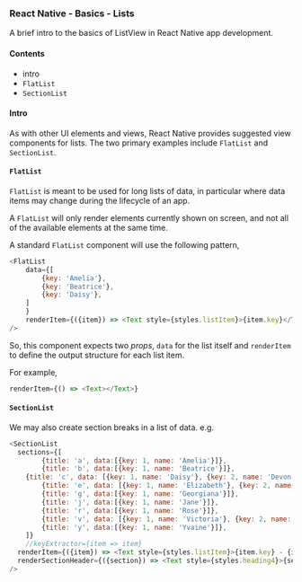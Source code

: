 ### React Native - Basics - Lists

A brief intro to the basics of ListView in React Native app development.

#### Contents
* intro
* `FlatList`
* `SectionList`

#### Intro
As with other UI elements and views, React Native provides suggested view components for lists. The two primary examples include `FlatList` and `SectionList`.


#### `FlatList`
`FlatList` is meant to be used for long lists of data, in particular where data items may change during the lifecycle of an app.

A `FlatList` will only render elements currently shown on screen, and not all of the available elements at the same time.

A standard `FlatList` component will use the following pattern,

```javascript
<FlatList
	data={[
		{key: 'Amelia'},
		{key: 'Beatrice'},
		{key: 'Daisy'},
	]
	}
	renderItem={({item}) => <Text style={styles.listItem}>{item.key}</Text>}
/>
```

So, this component expects two *props*, `data` for the list itself and `renderItem` to define the output structure for each list item.

For example,

```javascript
renderItem={() => <Text></Text>}
```

#### `SectionList`
We may also create section breaks in a list of data. e.g.

```javascript
<SectionList
  sections={[
		{title: 'a', data:[{key: 1, name: 'Amelia'}]},
		{title: 'b', data:[{key: 1, name: 'Beatrice'}]},
  	{title: 'c', data: [{key: 1, name: 'Daisy'}, {key: 2, name: 'Devon'}]},
		{title: 'e', data: [{key: 1, name: 'Elizabeth'}, {key: 2, name: 'Emma'}, {key: 3, name: 'Evelyn'}]},
		{title: 'g', data:[{key: 1, name: 'Georgiana'}]},
		{title: 'j', data:[{key: 1, name: 'Jane'}]},
		{title: 'r', data:[{key: 1, name: 'Rose'}]},
		{title: 'v', data: [{key: 1, name: 'Victoria'}, {key: 2, name: 'Violet'}]},
		{title: 'y', data:[{key: 1, name: 'Yvaine'}]},
	]}
	//keyExtractor={item => item}
  renderItem={({item}) => <Text style={styles.listItem}>{item.key} - {item.name}</Text>}
  renderSectionHeader={({section}) => <Text style={styles.heading4}>{section.title}</Text>}
/>
```
